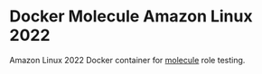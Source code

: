 # Docker Molecule Amazon Linux 2022

Amazon Linux 2022 Docker container for [molecule](https://molecule.readthedocs.io/en/latest/) role testing.
